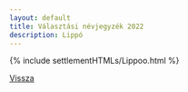 ```yaml
---
layout: default
title: Választási névjegyzék 2022
description: Lippó
---
```


{% include settlementHTMLs/Lippoo.html %}

[Vissza](../)